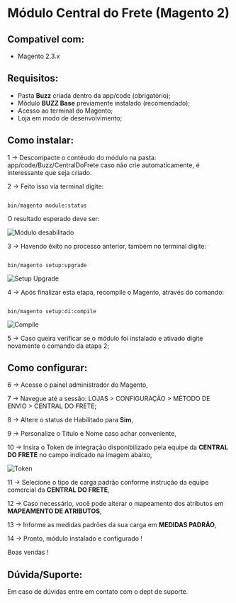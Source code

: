 # Módulo Central do Frete (Magento 2)

## Compativel com:

* Magento 2.3.x

## Requisitos:

* Pasta **Buzz** criada dentro da app/code (obrigatório);
* Módulo **BUZZ Base** previamente instalado (recomendado);
* Acesso ao terminal do Magento;
* Loja em modo de desenvolvimento;

## Como instalar:

1 -> Descompacte o contéudo do módulo na pasta: app/code/Buzz/CentralDoFrete caso não crie automaticamente, é interessante que seja criado.

2 -> Feito isso via terminal digite:

```

bin/magento module:status
```

O resultado esperado deve ser:

![Módulo desabilitado](https://github.com/Buzz-Dev-Web/Central-do-Frete-Magento-2-/blob/main/images/1-module-disable.png)


3 -> Havendo êxito no processo anterior, também no terminal digite:

```

bin/magento setup:upgrade
```

![Setup Upgrade](https://github.com/Buzz-Dev-Web/Central-do-Frete-Magento-2-/blob/main/images/2-setup-upgrade.png)


4 -> Após finalizar esta etapa, recompile o Magento, através do comando:

```

bin/magento setup:di:compile
```

![Compile](https://github.com/Buzz-Dev-Web/Central-do-Frete-Magento-2-/blob/main/images/3-imagem-recompilar.png)


5 -> Caso queira verificar se o módulo foi instalado e ativado digite novamente o comando da etapa 2;

## Como configurar:

6 -> Acesse o painel administrador do Magento, 

7 -> Navegue até a sessão: LOJAS > CONFIGURAÇÃO > MÉTODO DE ENVIO > CENTRAL DO FRETE;

8 -> Altere o status de Habilitado para **Sim**,

9 -> Personalize o Titulo e Nome caso achar conveniente,

10 -> Insira o Token de integração disponibilizado pela equipe da **CENTRAL DO FRETE** no campo indicado na imagem abaixo,

![Token](https://github.com/Buzz-Dev-Web/Central-do-Frete-Magento-2-/blob/main/images/4-token-central.png)


11 -> Selecione o tipo de carga padrão conforme instrução da equipe comercial da **CENTRAL DO FRETE**,

12 -> Caso necessário, você pode alterar o mapeamento dos atributos em **MAPEAMENTO DE ATRIBUTOS**,

13 -> Informe as medidas padrões da sua carga em **MEDIDAS PADRÃO**,

14 -> Pronto, módulo instalado e configurado !

Boas vendas !

## Dúvida/Suporte:

Em caso de dúvidas entre em contato com o dept de suporte.